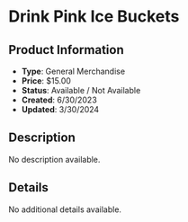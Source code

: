 # Drink Pink Ice Buckets

## Product Information
- **Type**: General Merchandise
- **Price**: $15.00
- **Status**: Available / Not Available
- **Created**: 6/30/2023
- **Updated**: 3/30/2024

## Description
No description available.



## Details
No additional details available.
